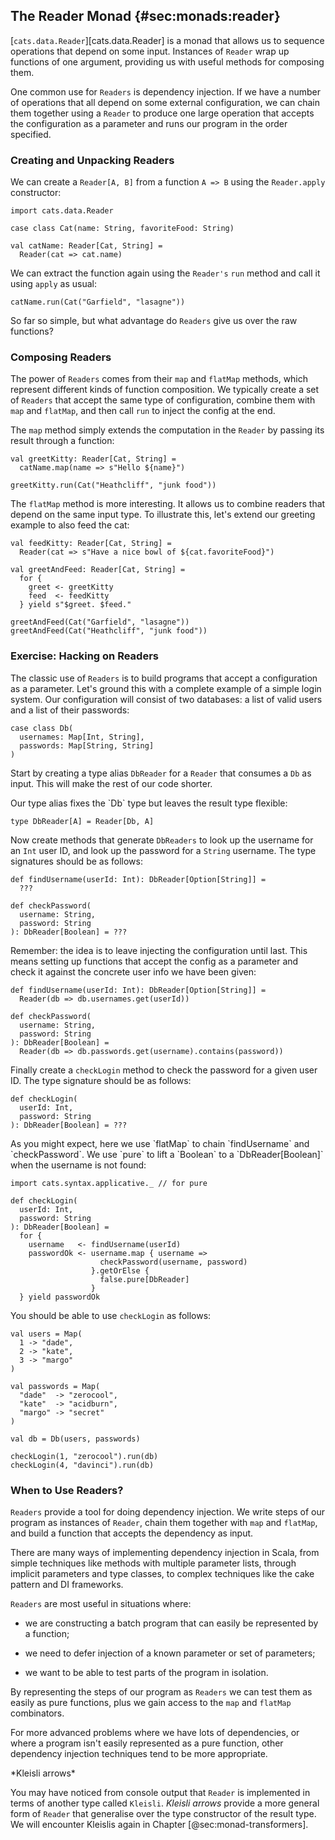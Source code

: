 ## The Reader Monad {#sec:monads:reader}

[`cats.data.Reader`][cats.data.Reader] is a monad
that allows us to sequence operations that depend on some input.
Instances of `Reader` wrap up functions of one argument,
providing us with useful methods for composing them.

One common use for `Readers` is dependency injection.
If we have a number of operations
that all depend on some external configuration,
we can chain them together using a `Reader`
to produce one large operation that
accepts the configuration as a parameter
and runs our program in the order specified.

### Creating and Unpacking Readers

We can create a `Reader[A, B]` from a function `A => B`
using the `Reader.apply` constructor:

```tut:book:silent
import cats.data.Reader
```

```tut:book
case class Cat(name: String, favoriteFood: String)

val catName: Reader[Cat, String] =
  Reader(cat => cat.name)
```

We can extract the function again
using the `Reader's` `run` method
and call it using `apply` as usual:

```tut:book
catName.run(Cat("Garfield", "lasagne"))
```

So far so simple,
but what advantage do `Readers` give us over the raw functions?

### Composing Readers

The power of `Readers` comes from their `map` and `flatMap` methods,
which represent different kinds of function composition.
We typically create a set of `Readers`
that accept the same type of configuration,
combine them with `map` and `flatMap`,
and then call `run` to inject the config at the end.

The `map` method simply extends the computation in the `Reader`
by passing its result through a function:

```tut:book:silent
val greetKitty: Reader[Cat, String] =
  catName.map(name => s"Hello ${name}")
```

```tut:book
greetKitty.run(Cat("Heathcliff", "junk food"))
```

The `flatMap` method is more interesting.
It allows us to combine readers that depend on the same input type.
To illustrate this, let's extend our greeting example
to also feed the cat:

```tut:book:silent
val feedKitty: Reader[Cat, String] =
  Reader(cat => s"Have a nice bowl of ${cat.favoriteFood}")

val greetAndFeed: Reader[Cat, String] =
  for {
    greet <- greetKitty
    feed  <- feedKitty
  } yield s"$greet. $feed."
```

```tut:book
greetAndFeed(Cat("Garfield", "lasagne"))
greetAndFeed(Cat("Heathcliff", "junk food"))
```

### Exercise: Hacking on Readers

The classic use of `Readers` is to build programs
that accept a configuration as a parameter.
Let's ground this with a complete example
of a simple login system.
Our configuration will consist of two databases:
a list of valid users and a list of their passwords:

```tut:book:silent
case class Db(
  usernames: Map[Int, String],
  passwords: Map[String, String]
)
```

Start by creating a type alias `DbReader` for
a `Reader` that consumes a `Db` as input.
This will make the rest of our code shorter.

<div class="solution">
Our type alias fixes the `Db` type
but leaves the result type flexible:

```tut:book:silent
type DbReader[A] = Reader[Db, A]
```
</div>

Now create methods that generate `DbReaders` to
look up the username for an `Int` user ID, and
look up the password for a `String` username.
The type signatures should be as follows:

```tut:book:silent
def findUsername(userId: Int): DbReader[Option[String]] =
  ???

def checkPassword(
  username: String,
  password: String
): DbReader[Boolean] = ???
```

<div class="solution">
Remember: the idea is to leave injecting the configuration until last.
This means setting up functions that accept the config as a parameter
and check it against the concrete user info we have been given:

```tut:book:silent
def findUsername(userId: Int): DbReader[Option[String]] =
  Reader(db => db.usernames.get(userId))

def checkPassword(
  username: String,
  password: String
): DbReader[Boolean] =
  Reader(db => db.passwords.get(username).contains(password))
```

</div>

Finally create a `checkLogin` method
to check the password for a given user ID.
The type signature should be as follows:

```tut:book:silent
def checkLogin(
  userId: Int,
  password: String
): DbReader[Boolean] = ???
```

<div class="solution">
As you might expect,
here we use `flatMap` to chain `findUsername` and `checkPassword`.
We use `pure` to lift a `Boolean` to a `DbReader[Boolean]`
when the username is not found:

```tut:book:silent
import cats.syntax.applicative._ // for pure

def checkLogin(
  userId: Int,
  password: String
): DbReader[Boolean] =
  for {
    username   <- findUsername(userId)
    passwordOk <- username.map { username =>
                    checkPassword(username, password)
                  }.getOrElse {
                    false.pure[DbReader]
                  }
  } yield passwordOk
```
</div>

You should be able to use `checkLogin` as follows:

```tut:book:silent
val users = Map(
  1 -> "dade",
  2 -> "kate",
  3 -> "margo"
)

val passwords = Map(
  "dade"  -> "zerocool",
  "kate"  -> "acidburn",
  "margo" -> "secret"
)

val db = Db(users, passwords)
```

```tut:book
checkLogin(1, "zerocool").run(db)
checkLogin(4, "davinci").run(db)
```

### When to Use Readers?

`Readers` provide a tool for doing dependency injection.
We write steps of our program as instances of `Reader`,
chain them together with `map` and `flatMap`,
and build a function that accepts the dependency as input.

There are many ways of implementing dependency injection in Scala,
from simple techniques like methods with multiple parameter lists,
through implicit parameters and type classes,
to complex techniques like the cake pattern and DI frameworks.

`Readers` are most useful in situations where:

- we are constructing a batch program
  that can easily be represented by a function;

- we need to defer injection of a known parameter
  or set of parameters;

- we want to be able to test
  parts of the program in isolation.

By representing the steps of our program as `Readers`
we can test them as easily as pure functions,
plus we gain access to the `map` and `flatMap` combinators.

For more advanced problems where we have lots of dependencies,
or where a program isn't easily represented as a pure function,
other dependency injection techniques tend to be more appropriate.

<div class="callout callout-warning">
  *Kleisli arrows*

  You may have noticed from console output
  that `Reader` is implemented in terms of another type called `Kleisli`.
  *Kleisli arrows* provide a more general form of `Reader`
  that generalise over the type constructor of the result type.
  We will encounter Kleislis again in Chapter [@sec:monad-transformers].
</div>
